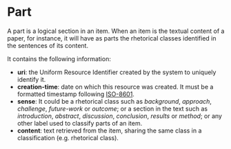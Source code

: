# Part
A part is a logical section in an item. When an item is the textual content of a paper, for instance, it will have as parts the rhetorical classes identified in the sentences of its content. 

It contains the following  information: 
* **uri**: the Uniform Resource Identifier created by the system to uniquely identify it. 
* **creation-time**:  date  on  which  this  resource  was  created.  It  must  be  a  formatted  timestamp  following [ISO-8601](http://www.iso.org/iso/home/standards/iso8601.htm). 
* **sense**: It could be a rhetorical class such as *background*, *approach*, *challenge*, *future-work* or *outcome*; or a section in the text such as *introduction*, *abstract*, *discussion*, *conclusion*, *results* or *method*; or any other label used to classify parts of an item. 
* **content**:  text retrieved from the item, sharing the same class in a classification (e.g. rhetorical class). 

